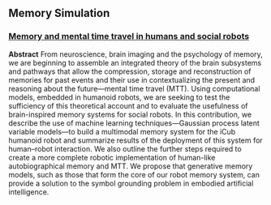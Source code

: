 ## Memory Simulation

### [Memory and mental time travel in humans and social robots](https://doi.org/10.1098/rstb.2018.0025)

**Abstract**
From neuroscience, brain imaging and the psychology of memory, we are beginning to assemble an integrated theory of the brain subsystems and pathways that allow the compression, storage and reconstruction of memories for past events and their use in contextualizing the present and reasoning about the future—mental time travel (MTT). Using computational models, embedded in humanoid robots, we are seeking to test the sufficiency of this theoretical account and to evaluate the usefulness of brain-inspired memory systems for social robots. In this contribution, we describe the use of machine learning techniques—Gaussian process latent variable models—to build a multimodal memory system for the iCub humanoid robot and summarize results of the deployment of this system for human–robot interaction. We also outline the further steps required to create a more complete robotic implementation of human-like autobiographical memory and MTT. We propose that generative memory models, such as those that form the core of our robot memory system, can provide a solution to the symbol grounding problem in embodied artificial intelligence.